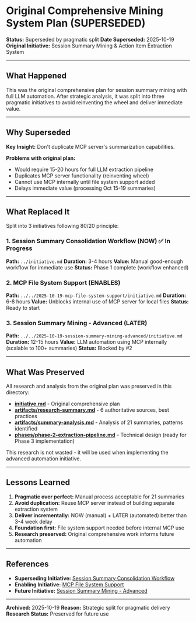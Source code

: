 # Original Comprehensive Mining System Plan (SUPERSEDED)

**Status:** Superseded by pragmatic split
**Date Superseded:** 2025-10-19
**Original Initiative:** Session Summary Mining & Action Item Extraction System

---

## What Happened

This was the original comprehensive plan for session summary mining with full LLM automation. After strategic analysis, it was split into three pragmatic initiatives to avoid reinventing the wheel and deliver immediate value.

---

## Why Superseded

**Key Insight:** Don't duplicate MCP server's summarization capabilities.

**Problems with original plan:**

- Would require 15-20 hours for full LLM extraction pipeline
- Duplicates MCP server functionality (reinventing wheel)
- Cannot use MCP internally until file system support added
- Delays immediate value (processing Oct 15-19 summaries)

---

## What Replaced It

Split into 3 initiatives following 80/20 principle:

### 1. Session Summary Consolidation Workflow (NOW) ✅ In Progress

**Path:** `../initiative.md`
**Duration:** 3-4 hours
**Value:** Manual good-enough workflow for immediate use
**Status:** Phase 1 complete (workflow enhanced)

### 2. MCP File System Support (ENABLES)

**Path:** `../../2025-10-19-mcp-file-system-support/initiative.md`
**Duration:** 6-8 hours
**Value:** Unblocks internal use of MCP server for local files
**Status:** Ready to start

### 3. Session Summary Mining - Advanced (LATER)

**Path:** `../../2025-10-19-session-summary-mining-advanced/initiative.md`
**Duration:** 12-15 hours
**Value:** LLM automation using MCP internally (scalable to 100+ summaries)
**Status:** Blocked by #2

---

## What Was Preserved

All research and analysis from the original plan was preserved in this directory:

- **[initiative.md](initiative.md)** - Original comprehensive plan
- **[artifacts/research-summary.md](artifacts/research-summary.md)** - 6 authoritative sources, best practices
- **[artifacts/summary-analysis.md](artifacts/summary-analysis.md)** - Analysis of 21 summaries, patterns identified
- **[phases/phase-2-extraction-pipeline.md](phases/phase-2-extraction-pipeline.md)** - Technical design (ready for Phase 3 implementation)

This research is not wasted - it will be used when implementing the advanced automation initiative.

---

## Lessons Learned

1. **Pragmatic over perfect:** Manual process acceptable for 21 summaries
2. **Avoid duplication:** Reuse MCP server instead of building separate extraction system
3. **Deliver incrementally:** NOW (manual) + LATER (automated) better than 3-4 week delay
4. **Foundation first:** File system support needed before internal MCP use
5. **Research preserved:** Original comprehensive work informs future automation

---

## References

- **Superseding Initiative:** [Session Summary Consolidation Workflow](../initiative.md)
- **Enabling Initiative:** [MCP File System Support](../../2025-10-19-mcp-file-system-support/initiative.md)
- **Future Initiative:** [Session Summary Mining - Advanced](../../2025-10-19-session-summary-mining-advanced/initiative.md)

---

**Archived:** 2025-10-19
**Reason:** Strategic split for pragmatic delivery
**Research Status:** Preserved for future use
